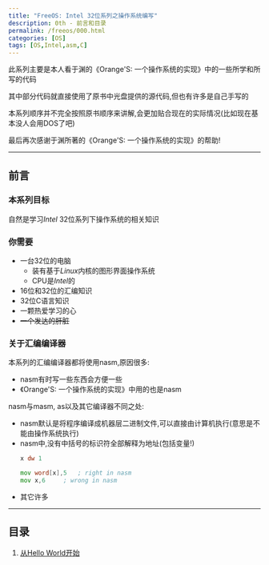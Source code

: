```yaml
---
title: "FreeOS: Intel 32位系列之操作系统编写"
description: 0th - 前言和目录
permalink: /freeos/000.html
categories: [OS]
tags: [OS,Intel,asm,C]
---
```


此系列主要是本人看于渊的《Orange'S: 一个操作系统的实现》中的一些所学和所写的代码

其中部分代码就直接使用了原书中光盘提供的源代码,但也有许多是自己手写的

本系列顺序并不完全按照原书顺序来讲解,会更加贴合现在的实际情况(比如现在基本没人会用DOS了吧)

最后再次感谢于渊所著的《Orange'S: 一个操作系统的实现》的帮助!

---

## 前言

### 本系列目标

自然是学习*Intel* 32位系列下操作系统的相关知识

### 你需要

- 一台32位的电脑
	- 装有基于*Linux*内核的图形界面操作系统
	- CPU是*Intel*的
- 16位和32位的汇编知识
- 32位C语言知识
- 一颗热爱学习的心
- ~~一个发达的肝脏~~

### 关于汇编编译器

本系列的汇编编译器都将使用nasm,原因很多:

- nasm有时写一些东西会方便一些
- 《Orange'S: 一个操作系统的实现》中用的也是nasm

nasm与masm, as以及其它编译器不同之处:

- nasm默认是将程序编译成机器层二进制文件,可以直接由计算机执行(意思是不能由操作系统执行)
- nasm中,没有中括号的标识符全部解释为地址(包括变量!)
	```asm
	x dw 1

	mov word[x],5	; right in nasm
	mov x,6		; wrong in nasm
	```
- 其它许多

---

## 目录

1. [从Hello World开始](./001.html)